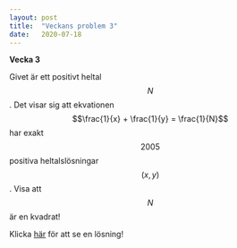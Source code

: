 ```yaml
---
layout: post
title:  "Veckans problem 3"
date:   2020-07-18
---
```

<script type="text/javascript"
        src="https://cdnjs.cloudflare.com/ajax/libs/mathjax/2.7.0/MathJax.js?config=TeX-AMS_CHTML"></script>
<script type="text/x-mathjax-config">
MathJax.Hub.Config({
tex2jax: {
inlineMath: [['$','$'], ['\\(','\\)']],
processEscapes: true},
jax: ["input/TeX","input/MathML","input/AsciiMath","output/CommonHTML"],
extensions: ["tex2jax.js","mml2jax.js","asciimath2jax.js","MathMenu.js","MathZoom.js","AssistiveMML.js", "[Contrib]/a11y/accessibility-menu.js"],
TeX: {
extensions: ["AMSmath.js","AMSsymbols.js","noErrors.js","noUndefined.js"],
equationNumbers: {
autoNumber: "AMS"
}
}
});
</script>

**Vecka 3**

Givet är ett positivt heltal $$N$$. Det visar sig att ekvationen $$\frac{1}{x} + \frac{1}{y} = \frac{1}{N}$$ har exakt $$2005$$ positiva heltalslösningar $$(x,y)$$. Visa att $$N$$ är en kvadrat!


Klicka [här](/veckans_problem_solutions/sol_3) för att se en lösning!
